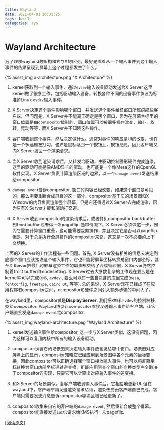 ```yaml
---
title: Wayland
date: 2021-04-01 16:31:25
tags: [wsi]
categories: sys
---
```


# Wayland Architecture
为了理解wayland的架构和它与X的区别，最好是看看从一个输入事件到这个输入事件的结果呈现到屏幕上这个过程都发生了什么。

<!--more-->

{% asset_img x-architecture.png "X Architecture" %}

1. kernel获取到一个输入事件，通过`evdev`输入设备驱动发送给X Server.这里kernel做了很多工作，包括驱动输入设备，转换各种不同的设备事件协议为标准的Linux `evdev`输入事件。

2. X Server决定这个事件影响哪个窗口，并发送这个事件给该窗口所属的那些客户端，但问题是，X Server并不能真正确定是哪个窗口，因为在屏幕坐标里的窗口位置是由compositor控制的，窗口位置可以被很多操作改变，缩小，旋转，晃动等等，而X Server并不知晓这些操作。

3. 客户端收到这个事件，然后决定做什么。通常对事件的响应是UI的改变，也许是一个多选框被打勾，也许是鼠标落到一个按钮上，按钮高亮。因此客户端又向X Server发回一个渲染请求。

4. 当X Server收到渲染请求后，又转发给驱动，由驱动控制图形硬件完成渲染，这里的驱动可能是像AMD显卡的驱动，也可能是一个像Mesa这样的OpenGL软件实现。X Server负责计算渲染区域的边界，以一个`damage event`发送结果给compositor.

5. `damage event`告诉compositor, 窗口的内容已经改变，如果这个窗口是可见的，那么需要重新合成屏幕的这一部分。compositor基于它的场景图和X Window的内容负责渲染整个屏幕，但是它还得通过X Server去完成渲染，因为只有X Server才能和驱动打交道。

6. X Server收到compositor的渲染请求后，或者拷贝compositor back buffer到front buffer,或者做一次pageflip. 通常情况下，X Server必须做这一步，因为它需要计算窗口重叠，这可能需要裁剪操作，并且决定它是否可以pageflip. 但是，对于总是执行全屏操作的compositor来说，这又是一次不必要的上下文切换。

上面的X Server的工作流程有一些问题。首先, X Server没有相关的信息去决定到底哪个窗口应该接收这个输入事件，它也不能将屏幕坐标转换成窗口内部坐标，甚至X Server把最后的屏幕渲染工作的职责都交给了合成管理器，X Server仍然控制着front buffer和modesetting. X Server过去大多数复杂的工作现在要么是在kernel中可以完成(`KMS`, `evdev`), 要么可以在一些自包含的库里完成(`mesa`, `fontconfig`, `freetype`, `cairo`, `Qt`, 等等). 总的来说，X Server现在已经成了在应用程序和compositor之间，compositor和硬件之间引入额外步骤的中间人了。


在wayland里，compositor就是**Display Server**. 我们把`KMS`和`evdev`的控制权移交给compositor. Wayland协议让compositor直接发送输入事件给客户端，让客户端直接发送`damage event`给compositor.

{% asset_img wayland-architecture.png "Wayland Architecture" %}

1. kernel发送输入事件给compositor, 这一步与X Server类似，这没有问题，因为这样可以复用内核中所有的输入设备驱动。

2. compositor浏览它的场景图来决定输入事件应该发给哪个窗口。场景图对应屏幕上的显示，compositor知晓它已经应用到场景图中各个元素的坐标变换，因此compositor可以正确选择哪个窗口接收输入事件，也可以将屏幕坐标转换为窗口内部坐标通过逆变换。所能应用到某个窗口的变换类型完全取决于compositor的实现，只要它可以计算出对应输入事件的逆变换。

3. 和X Server的场景类似，当客户端收到输入事件后，它相应地更新UI. 但在wayland下，客户端不再发送渲染请求给谁，渲染任务由客户端自己完成，客户端只需要发送消息告诉compositor哪块区域已经更新了。

4. compositor收集来自它的客户端的`damage event`, 然后重新合成整个屏幕。compositor能直接发送`ioctl`请求给KMS执行一次pageflip.


[[阅读原文]](https://wayland.freedesktop.org/architecture.html)

